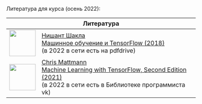 Литература для курса (осень 2022):
<table>
    <thead>
        <tr>
            <!--<th>Тема</th>-->
            <th colspan="2">Литература</th>
        </tr>
    </thead>
    <tbody>
<!--
        <tr>
            <td rowspan="3">
                Введение в большие данные,
                <br/>
                Hadoop,
                <br/>
                Spark
            </td>
            <td>
                <a href="https://www.piter.com/product/rabota-s-bigdata-v-oblakah-obrabotka-i-hranenie-dannyh-s-primerami-iz-microsoft-azure">
                    <img style="width: 70px; height: auto;" src="https://static.insales-cdn.com/images/products/1/4899/178631459/44610578.jpg">
                </a>
            </td>
            <td>
                <a href="https://www.piter.com/product/rabota-s-bigdata-v-oblakah-obrabotka-i-hranenie-dannyh-s-primerami-iz-microsoft-azure">
                    Сенько А.В.
                    <br/>
                    Работа с BigData в облаках. Обработка и хранение данных с примерами
                </a>
                <br/>
                (в 2022 в сети доступен открытый PDF)
            </td>
        </tr>
-->
        <tr>
            <td>
                <a href="https://www.labirint.ru/books/678817/">
                    <img style="width: 70px; height: auto;" src="https://img3.labirint.ru/rc/105568c6ed4b2bc6ea80e9b7858f98a0/363x561q80/books68/678817/cover.jpg">
                </a>
            </td>
            <td>
                <a href="https://www.labirint.ru/books/678817/">
                    Нишант Шакла
                    <br/>
                    Машинное обучение и TensorFlow (2018)
                </a>
                <br/>
                (в 2022 в сети есть на pdfdrive)
            </td>
        </tr>
        <tr>
            <td>
                <a href="https://www.oreilly.com/library/view/machine-learning-with/9781617297717/">
                    <img style="width: 70px; height: auto;" src="">
                </a>
            </td>
            <td>
                <a href="https://www.oreilly.com/library/view/machine-learning-with/9781617297717/">
                    Chris Mattmann
                    <br/>
                    Machine Learning with TensorFlow, Second Edition (2021)
                </a>
                <br/>
                (в 2022 в сети есть в Библиотеке программиста vk)
            </td>
        </tr>
    </tbody>
</table>
